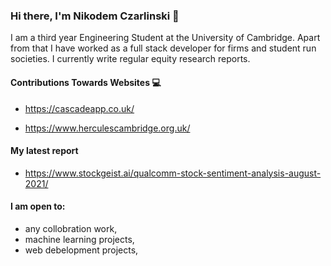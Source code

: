 ### Hi there, I'm Nikodem Czarlinski 👋

I am a third year Engineering Student at the University of Cambridge. Apart from that I have worked as a full stack developer for firms and student run societies. I currently write regular equity research reports.

#### Contributions Towards Websites :computer:


- https://cascadeapp.co.uk/

- https://www.herculescambridge.org.uk/

#### My latest report

- https://www.stockgeist.ai/qualcomm-stock-sentiment-analysis-august-2021/

#### I am open to:

- any collobration work,
- machine learning projects,
- web debelopment projects, 



<!---
nczarli/nczarli is a ✨ special ✨ repository because its `README.md` (this file) appears on your GitHub profile.
You can click the Preview link to take a look at your changes.
--->


